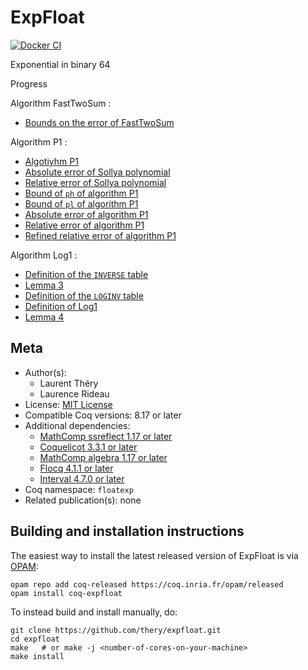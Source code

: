 <!---
This file was generated from `meta.yml`, please do not edit manually.
Follow the instructions on https://github.com/coq-community/templates to regenerate.
--->
# ExpFloat

[![Docker CI][docker-action-shield]][docker-action-link]

[docker-action-shield]: https://github.com/thery/expfloat/workflows/Docker%20CI/badge.svg?branch=master
[docker-action-link]: https://github.com/thery/expfloat/actions?query=workflow:"Docker%20CI"





Exponential in binary 64 

Progress

Algorithm FastTwoSum : 
- [Bounds on the error of FastTwoSum](./Fast2Sum_robust_flt.v#L1050-L1057)

Algorithm P1 : 
- [Algotiyhm P1](./algoP1.v#L358-L366)
- [Absolute error of Sollya polynomial](./algoP1.v#L151-L152)
- [Relative error of Sollya polynomial](./algoP1.v#L340-L342)
- [Bound of `ph` of algorithm P1](./algoP1.v#L1669-L1674)
- [Bound of `pl` of algorithm P1](./algoP1.v#L1691-L1696)
- [Absolute error of algorithm P1](./algoP1.v#L1702-L1707)
- [Relative error of algorithm P1](./algoP1.v#L1713-L1719)
- [Refined relative error of algorithm P1](./algoP1.v#L1726-L1732)

Algorithm Log1 :
- [Definition of the `INVERSE` table](./tableINVERSE.v#L48-L79)
- [Lemma 3](./tableINVERSE.v#L284-L289)   
- [Definition of the `LOGINV` table](./tableLOGINV.v#L108-L292)
- [Definition of Log1](./algoLog1.v#L172-L183)
- [Lemma 4](./algoLog1.v#L2885-L2891)

## Meta

- Author(s):
  - Laurent Théry
  - Laurence Rideau
- License: [MIT License](LICENSE)
- Compatible Coq versions: 8.17 or later
- Additional dependencies:
  - [MathComp ssreflect 1.17 or later](https://math-comp.github.io)
  - [Coquelicot 3.3.1 or later](https://gitlab.inria.fr/coquelicot/coquelicot)
  - [MathComp algebra 1.17 or later](https://math-comp.github.io)
  - [Flocq 4.1.1 or later](https://gitlab.inria.fr/flocq/flocq)
  - [Interval 4.7.0 or later](https://gitlab.inria.fr/coqinterval/interval)
- Coq namespace: `floatexp`
- Related publication(s): none

## Building and installation instructions

The easiest way to install the latest released version of ExpFloat
is via [OPAM](https://opam.ocaml.org/doc/Install.html):

```shell
opam repo add coq-released https://coq.inria.fr/opam/released
opam install coq-expfloat
```

To instead build and install manually, do:

``` shell
git clone https://github.com/thery/expfloat.git
cd expfloat
make   # or make -j <number-of-cores-on-your-machine> 
make install
```



